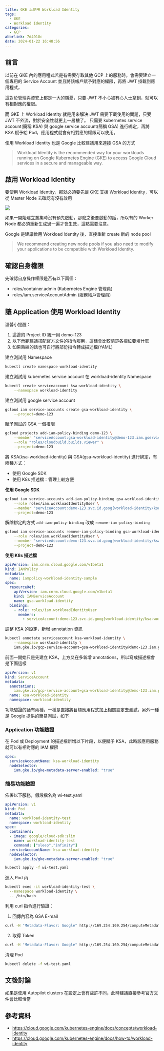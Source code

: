 ```yaml
---
title: GKE 上使用 Workload Identity
tags:
  - GKE
  - Workload Identity
categories:
  - GCP
abbrlink: 7d4918c
date: 2024-01-22 16:48:56
---
```


## 前言

以前在 GKE 內的應用程式若是有需要存取其他 GCP 上的服務時，會需要建立一個專用的 Service Account 並且將該帳戶賦予對應的權限，再將 JWT 掛載到應用程式。

這對於管理與資安上都是一大的隱憂，只要 JWT 不小心被有心人士拿到，就可以有相對應的權限。

<!-- more -->

而 GKE 上 Workload Identity 就是用來解決 JWT 需要下載使用的問題，只要 JWT 不外流，對於安全性就更上一層樓了。 只需要 kubernetes service account(簡稱 KSA) 與 google service account(簡稱 GSA) 進行綁定，再將 KSA 賦予給 Pod，應用程式就會有相對應的權限可以使用。

使用 Workload Identity 也是 Google 比較建議用來連接 GSA 的方式

> Workload Identity is the recommended way for your workloads running on Google Kubernetes Engine (GKE) to access Google Cloud services in a secure and manageable way.

## 啟用 Workload Identity

要使用 Workload Identity，那就必須要先讓 GKE 支援 Workload Identity，可以從 Master Node 去確認有沒有啟用

![](mk-20240118163311.png)

如果一開始建立叢集時沒有預先啟動，那麼之後要啟動的話，所以有的 Worker Node 都必須重新生成過一遍才會生效，這點需要注意。

Google 是建議啟用 Workload Identity 後，直接重新 create 新的 node pool

> We recommend creating new node pools if you also need to modify your applications to be compatible with Workload Identity.

## 確認自身權限

先確認自身操作權限是否有以下兩個：
- roles/container.admin (Kubernetes Engine 管理員)
- roles/iam.serviceAccountAdmin (服務帳戶管理員)

## 讓 Application 使用 Workload Identity

溫馨小提醒：

1. 這邊的 Project ID 統一用 demo-123
2. 以下示範建議搭配[官方文件](https://cloud.google.com/kubernetes-engine/docs/how-to/workload-identity)的指令服用，這樣會比較清楚各欄位要填什麼
3. 如果熟練的話也可自行將部份指令轉成描述檔(YAML)

建立測試用 Namespace

```bash
kubectl create namespace workload-identity
```

建立測試用 kubernetes service account 在 workload-identity Namespace

```bash
kubectl create serviceaccount ksa-workload-identity \
    --namespace workload-identity
```

建立測試用 google service account

```bash
gcloud iam service-accounts create gsa-workload-identity \
    --project=demo-123
```

賦予測試的 GSA 一個權限

```bash
gcloud projects add-iam-policy-binding demo-123 \
    --member "serviceAccount:gsa-workload-identity@demo-123.iam.gserviceaccount.com" \
    --role "roles/cloudbuild.builds.viewer" \
    --project=demo-123
```

將 KSA(ksa-workload-identity) 與 GSA(gsa-workload-identity) 進行綁定，有兩種方式：

- 使用 Google SDK
- 使用 K8s 描述檔：管理上較方便

**使用 Google SDK**

```bash
gcloud iam service-accounts add-iam-policy-binding gsa-workload-identity@demo-123.iam.gserviceaccount.com \
    --role roles/iam.workloadIdentityUser \
    --member "serviceAccount:demo-123.svc.id.goog[workload-identity/ksa-workload-identity]" \
    --project=demo-123
```

解除綁定的方式 `add-iam-policy-binding` 改成 `remove-iam-policy-binding`
```bash
gcloud iam service-accounts remove-iam-policy-binding gsa-workload-identity@demo-123.iam.gserviceaccount.com \
    --role roles/iam.workloadIdentityUser \
    --member "serviceAccount:demo-123.svc.id.goog[workload-identity/ksa-workload-identity]" \
    --project=demo-123
```

**使用 K8s 描述檔**

```yaml
apiVersion: iam.cnrm.cloud.google.com/v1beta1
kind: IAMPolicy
metadata:
  name: iampolicy-workload-identity-sample
spec:
  resourceRef:
    apiVersion: iam.cnrm.cloud.google.com/v1beta1
    kind: IAMServiceAccount
    name: gsa-workload-identity
  bindings:
    - role: roles/iam.workloadIdentityUser
      members:
        - serviceAccount:demo-123.svc.id.goog[workload-identity/ksa-workload-identity]
```

調整 KSA 的設定，新增 annotation 資訊

```bash
kubectl annotate serviceaccount ksa-workload-identity \
    --namespace workload-identity \
    iam.gke.io/gcp-service-account=gsa-workload-identity@demo-123.iam.gserviceaccount.com
```

前面一開始只是先建立 KSA，上方又在多新增 annotations，所以寫成描述檔會是下面這樣
```yaml
apiVersion: v1
kind: ServiceAccount
metadata:
  annotations:
    iam.gke.io/gcp-service-account=gsa-workload-identity@demo-123.iam.gserviceaccount.com
  name: ksa-workload-identity
  namespace: workload-identity
```

功能驗證的話有兩種，一種是直接將目標應用程式加上相關設定去測試，另外一種是 Google 提供的簡易測試，如下

### Application 功能驗證

在 Pod 或 Deployment 的描述檔新增以下片段，以便賦予 KSA，此時該應用服務就可以有相對應的 IAM 權限

```yaml
spec:
  serviceAccountName: ksa-workload-identity
  nodeSelector:
    iam.gke.io/gke-metadata-server-enabled: "true"
```

### 簡易功能驗證

佈署以下服務，假設檔名為 wi-test.yaml
```yaml
apiVersion: v1
kind: Pod
metadata:
  name: workload-identity-test
  namespace: workload-identity
spec:
  containers:
  - image: google/cloud-sdk:slim
    name: workload-identity-test
    command: ["sleep","infinity"]
  serviceAccountName: ksa-workload-identity
  nodeSelector:
    iam.gke.io/gke-metadata-server-enabled: "true"
```

```bash
kubectl apply -f wi-test.yaml
```

進入 Pod 內
```bash
kubectl exec -it workload-identity-test \
  --namespace workload-identity \
  -- /bin/bash
```

利用 curl 指令進行驗證：

1. 回傳內容為 GSA E-mail
```bash
curl -H "Metadata-Flavor: Google" http://169.254.169.254/computeMetadata/v1/instance/service-accounts/default/email
```

2. 取得 Token 
```bash
curl -H "Metadata-Flavor: Google" http://169.254.169.254/computeMetadata/v1/instance/service-accounts/default/token
```

清理 Pod
```bash
kubectl delete -f wi-test.yaml
``` 

## 文後討論

如果是使用 Autopilot clusters 在設定上會有些許不同，此時建議直接參考官方文件會比較恰當

## 參考資料

- https://cloud.google.com/kubernetes-engine/docs/concepts/workload-identity
- https://cloud.google.com/kubernetes-engine/docs/how-to/workload-identity